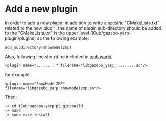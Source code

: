 # Add a new plugin

In order to add a new plugin, in addition to write a spesific "CMakeLists.txt" related to the new plugin, the name of plugin sub-directory should be added to the "CMakeLists.txt" in the upper level (iCub/gazebo-yarp-plugin/plugins) as the following example:
```
add_subdirectory(showmodelzmp)
```
Also, following line should be included in [icub.world](iCub/icub-gazebo/world/icub.world). 
```
<plugin name="........." filename="libgazebo_yarp_.........so"/> 
```
for example: 
```
<plugin name="ShowModelZMP" filename="libgazebo_yarp_showmodelzmp.so"/> 
```
Then:
```
-> cd iCub/gazebo-yarp-plugin/build
-> make
-> sudo make install
```





